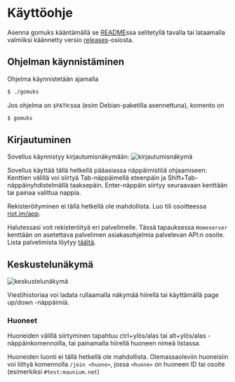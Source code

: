 # Käyttöohje
Asenna gomuks kääntämällä se [README](../README.md)ssa selitetyllä tavalla tai
lataamalla valmiiksi käännetty versio [releases](https://github.com/tulir/hy-otm/releases)-osiosta.

## Ohjelman käynnistäminen
Ohjelma käynnistetään ajamalla
```bash
$ ./gomuks
```

Jos ohjelma on `$PATH`:ssa (esim Debian-paketilla asennettuna), komento on
```bash
$ gomuks
```

## Kirjautuminen
Sovellus käynnistyy kirjautumisnäkymään:
![kirjautumisnäkymä](login.png)

Sovellus käyttää tällä hetkellä pääasiassa näppäimistöä ohjaamiseen: Kenttien
välillä voi siirtyä Tab-näppäimellä eteenpäin ja Shift+Tab-näppäinyhdistelmällä
taaksepäin. Enter-näppäin siirtyy seuraavaan kenttään tai painaa valittua nappia.

Rekisteröityminen ei tällä hetkellä ole mahdollista.
Luo tili osoitteessa [riot.im/app](https://riot.im/app/).

Halutessasi voit rekisteröityä eri palvelimelle. Tässä tapauksessa `Homeserver`
kenttään on asetettava palvelimen asiakasohjelmia palvelevan API:n osoite.
Lista palvelimista löytyy [täältä](https://www.hello-matrix.net/public_servers.php).

## Keskustelunäkymä
![keskustelunäkymä](chat.png)

Viestihistoriaa voi ladata rullaamalla näkymää hiirellä tai käyttämällä page
up/down -näppäimiä.

### Huoneet
Huoneiden välillä siirtyminen tapahtuu ctrl+ylös/alas tai alt+ylös/alas
-näppäinkomennoilla, tai painamalla hiirellä huoneen nimeä listassa.

Huoneiden luonti ei tällä hetkellä ole mahdollista.
Olemassaoleviin huoneisiin voi liittyä komennolla `/join <huone>`, jossa
`<huone>` on huoneen ID tai osoite (esimerkiksi `#test:maunium.net`)

